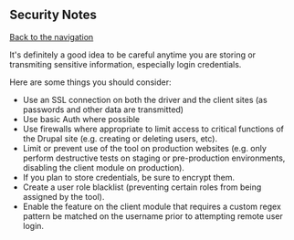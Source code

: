 ## Security Notes
[Back to the navigation](https://github.com/kirschbaum/drupal-behat-remote-api-driver#documentation)

It's definitely a good idea to be careful anytime you are storing or transmiting sensitive information, especially login credentials.

Here are some things you should consider:

* Use an SSL connection on both the driver and the client sites (as passwords and other data are transmitted)
* Use basic Auth where possible
* Use firewalls where appropriate to limit access to critical functions of the Drupal site (e.g. creating or deleting users, etc).
* Limit or prevent use of the tool on production websites (e.g. only perform destructive tests on staging or pre-production environments, disabling the client module on production).
* If you plan to store credentials, be sure to encrypt them.
* Create a user role blacklist (preventing certain roles from being assigned by the tool).
* Enable the feature on the client module that requires a custom regex pattern be matched on the username prior to attempting remote user login.
